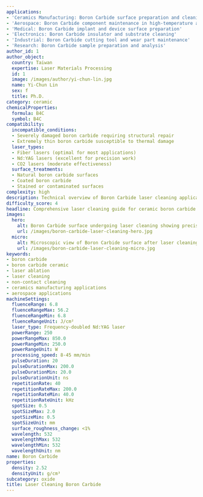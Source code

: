 ```yaml
---
applications:
- 'Ceramics Manufacturing: Boron Carbide surface preparation and cleaning'
- 'Aerospace: Boron Carbide component maintenance in high-temperature applications'
- 'Medical: Boron Carbide implant and device surface preparation'
- 'Electronics: Boron Carbide insulator and substrate cleaning'
- 'Industrial: Boron Carbide cutting tool and wear part maintenance'
- 'Research: Boron Carbide sample preparation and analysis'
author_id: 1
author_object:
  country: Taiwan
  expertise: Laser Materials Processing
  id: 1
  image: /images/author/yi-chun-lin.jpg
  name: Yi-Chun Lin
  sex: f
  title: Ph.D.
category: ceramic
chemicalProperties:
  formula: B4C
  symbol: B4C
compatibility:
  incompatible_conditions:
  - Severely damaged boron carbide requiring structural repair
  - Extremely thin boron carbide susceptible to thermal damage
  laser_types:
  - Fiber lasers (optimal for most applications)
  - Nd:YAG lasers (excellent for precision work)
  - CO2 lasers (moderate effectiveness)
  surface_treatments:
  - Natural boron carbide surfaces
  - Coated boron carbide
  - Stained or contaminated surfaces
complexity: high
description: Technical overview of Boron Carbide laser cleaning applications and parameters
difficulty_score: 4
headline: Comprehensive laser cleaning guide for ceramic boron carbide
images:
  hero:
    alt: Boron Carbide surface undergoing laser cleaning showing precise contamination removal
    url: /images/boron-carbide-laser-cleaning-hero.jpg
  micro:
    alt: Microscopic view of Boron Carbide surface after laser cleaning showing detailed surface structure
    url: /images/boron-carbide-laser-cleaning-micro.jpg
keywords:
- boron carbide
- boron carbide ceramic
- laser ablation
- laser cleaning
- non-contact cleaning
- ceramics manufacturing applications
- aerospace applications
machineSettings:
  fluenceRange: 6.8
  fluenceRangeMax: 56.2
  fluenceRangeMin: 6.8
  fluenceRangeUnit: J/cm²
  laser_type: Frequency-doubled Nd:YAG laser
  powerRange: 250
  powerRangeMax: 850.0
  powerRangeMin: 250.0
  powerRangeUnit: W
  processing_speed: 8-45 mm/min
  pulseDuration: 20
  pulseDurationMax: 200.0
  pulseDurationMin: 20.0
  pulseDurationUnit: ns
  repetitionRate: 40
  repetitionRateMax: 200.0
  repetitionRateMin: 40.0
  repetitionRateUnit: kHz
  spotSize: 0.5
  spotSizeMax: 2.0
  spotSizeMin: 0.5
  spotSizeUnit: mm
  surface_roughness_change: <1%
  wavelength: 532
  wavelengthMax: 532
  wavelengthMin: 532
  wavelengthUnit: nm
name: Boron Carbide
properties:
  density: 2.52
  densityUnit: g/cm³
subcategory: oxide
title: Laser Cleaning Boron Carbide
---
```


